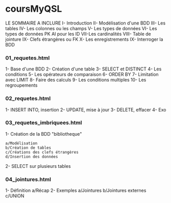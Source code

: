 # coursMyQSL
LE SOMMAIRE A INCLURE
I- Introduction
II- Modélisation d'une BDD
III- Les tables
IV- Les colonnes ou les champs
V- Les types de données
VI- Les types de données PK AI pour les ID
VII-Les cardinalités
VIII- Table de jointure
IX- Clefs étrangères ou FK
X- Les enregistrements
IX- Interroger la BDD

### 01_requetes.html
1- Base d'une BDD
2- Création d'une table
3- SELECT et DISTINCT
4- Les conditions
5- Les opérateurs de comparaison
6- ORDER BY
7- Limitation avec LIMIT
8- Faire des calculs
9- Les conditions multiples 
10- Les regroupements

### 02_requetes.html
1- INSERT INTO, insertion
2- UPDATE, mise à jour
3- DELETE, effacer
4- Exo
### 03_requetes_imbriquees.html
1- Création de la BDD "bibliotheque"

    a/Modélisation
    b/Création de tables
    c/Créations des clefs étrangères
    d/Insertion des données

2- SELECT sur plusieurs tables
### 04_jointures.html
1- Définition
    a/Récap
2- Exemples
    a/Jointures
    b/Jointures externes
    c/UNION